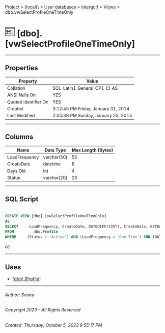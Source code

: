 #### 

[Project](../../../../index.md) > [(local)\\](../../../index.md) > [User databases](../../index.md) > [Intergulf](../index.md) > [Views](Views.md) > dbo.vwSelectProfileOneTimeOnly

# ![Views](../../../../Images/View32.png) [dbo].[vwSelectProfileOneTimeOnly]

---

## <a name="#properties"></a>Properties

| Property | Value |
|---|---|
| Collation | SQL_Latin1_General_CP1_CI_AS |
| ANSI Nulls On | YES |
| Quoted Identifier On | YES |
| Created | 3:12:45 PM Friday, January 31, 2014 |
| Last Modified | 2:05:38 PM Sunday, January 25, 2015 |


---

## <a name="#columns"></a>Columns

| Name | Data Type | Max Length (Bytes) |
|---|---|---|
| LoadFrequency | varchar(50) | 50 |
| CreateDate | datetime | 8 |
| Days Old | int | 4 |
| Status | varchar(20) | 20 |


---

## <a name="#sqlscript"></a>SQL Script

```sql

CREATE VIEW [dbo].[vwSelectProfileOneTimeOnly]
AS
SELECT     LoadFrequency, CreateDate, DATEDIFF([DAY], CreateDate, GETDATE()) AS [Days Old], Status
FROM         dbo.Profile
WHERE     (Status = 'Active') AND (LoadFrequency = 'One Time') AND (DATEDIFF([DAY], CreateDate, GETDATE()) > 180)

GO

```


---

## <a name="#uses"></a>Uses

* [[dbo].[Profile]](../Tables/dbo_Profile.md)


---

###### Author:  Sastry

###### Copyright 2023 - All Rights Reserved

###### Created: Thursday, October 5, 2023 9:55:17 PM

